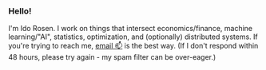 ### Hello!

I'm Ido Rosen.  I work on things that intersect economics/finance, machine learning/"AI", statistics, optimization, and (optionally) distributed systems.  If you're trying to reach me, [email 📫](mailto:code@idorosen.com) is the best way.  (If I don't respond within 48 hours, please try again - my spam filter can be over-eager.)

<!--
**ido/ido** is a ✨ _special_ ✨ repository because its `README.md` (this file) appears on your GitHub profile.

Here are some ideas to get you started:

- 🔭 I’m currently working on ...
- 🌱 I’m currently learning ...
- 👯 I’m looking to collaborate on ...
- 🤔 I’m looking for help with ...
- 💬 Ask me about ...
- 📫 How to reach me: ...
- 😄 Pronouns: ...
- ⚡ Fun fact: ...
-->
